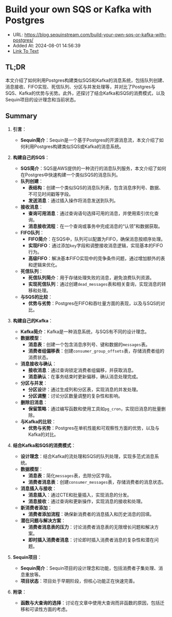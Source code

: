 # Build your own SQS or Kafka with Postgres
- URL: https://blog.sequinstream.com/build-your-own-sqs-or-kafka-with-postgres/
- Added At: 2024-08-01 14:56:39
- [Link To Text](2024-08-01-build-your-own-sqs-or-kafka-with-postgres_raw.md)

## TL;DR
本文介绍了如何利用Postgres构建类似SQS和Kafka的消息系统，包括队列创建、消息接收、FIFO实现、死信队列、分区与并发处理等，并对比了Postgres与SQS、Kafka的优势与劣势。此外，还探讨了结合Kafka和SQS的消费模式，以及Sequin项目的设计理念和当前状态。

## Summary
1. **引言**：
   - **Sequin简介**：Sequin是一个基于Postgres的开源消息流，本文介绍了如何利用Postgres构建类似SQS或Kafka的消息系统。

2. **构建自己的SQS**：
   - **SQS简介**：SQS是AWS提供的一种流行的消息队列服务，本文介绍了如何在Postgres中快速构建一个类似SQS的消息队列。
   - **队列创建**：
     - **表结构**：创建一个类似SQS的消息队列表，包含消息序列号、数据、不可见时间戳等字段。
     - **发送消息**：通过插入操作将消息发送到队列。
   - **接收消息**：
     - **查询可用消息**：通过查询语句选择可用的消息，并使用索引优化查询。
     - **消息接收流程**：在一个查询或事务中完成消息的“认领”和数据获取。
   - **FIFO队列**：
     - **FIFO简介**：在SQS中，队列可以配置为FIFO，确保消息按顺序处理。
     - **实现FIFO**：通过添加`key`字段和调整接收消息逻辑，实现基本的FIFO行为。
     - **高级FIFO**：解决基本FIFO实现中的竞争条件问题，通过增加额外的表和逻辑来优化。
   - **死信队列**：
     - **死信队列简介**：用于存储处理失败的消息，避免浪费队列资源。
     - **实现死信队列**：通过创建`dead_messages`表和相关查询，实现消息的转移和处理。
   - **与SQS的比较**：
     - **优势与劣势**：Postgres在FIFO和吞吐量方面的表现，以及与SQS的对比。

3. **构建自己的Kafka**：
   - **Kafka简介**：Kafka是一种消息系统，与SQS有不同的设计理念。
   - **数据模型**：
     - **消息表**：创建一个包含消息序列号、键和数据的`messages`表。
     - **消费者组偏移表**：创建`consumer_group_offsets`表，存储消费者组的消费状态。
   - **消息接收与确认**：
     - **接收消息**：通过查询锁定消费者组偏移，并获取消息。
     - **消息确认**：在事务结束时更新偏移，确认消息处理完成。
   - **分区与并发**：
     - **分区设计**：通过生成列和分区表，实现消息的并发处理。
     - **分区调整**：讨论分区数量调整的复杂性和影响。
   - **删除旧消息**：
     - **保留策略**：通过编写函数和使用工具如`pg_cron`，实现旧消息的批量删除。
   - **与Kafka的比较**：
     - **优势与劣势**：Postgres在单机性能和可观察性方面的优势，以及与Kafka的对比。

4. **结合Kafka和SQS的消费模式**：
   - **设计理念**：结合Kafka的流处理和SQS的队列处理，实现多范式消息系统。
   - **数据模型**：
     - **消息表**：简化`messages`表，去除分区字段。
     - **消费者消息表**：创建`consumer_messages`表，存储消费者的消息状态。
   - **消息插入与接收**：
     - **消息插入**：通过CTE和批量插入，实现消息的分发。
     - **消息接收**：通过查询和更新操作，实现消息的接收和处理。
   - **新消费者添加**：
     - **消费者添加流程**：确保新消费者的消息插入和历史消息的回填。
   - **潜在问题与解决方案**：
     - **消费者消息表的压力**：讨论消费者消息表的无限增长问题和解决方案。
     - **即时插入消费者消息**：讨论即时插入消费者消息的复杂性和潜在问题。

5. **Sequin项目**：
   - **Sequin简介**：Sequin项目的设计理念和功能，包括消费者子集处理、消息重放等。
   - **项目状态**：项目处于早期阶段，但核心功能正在快速完善。

6. **附录**：
   - **函数与大查询的选择**：讨论在文章中使用大查询而非函数的原因，包括迁移和可读性方面的考虑。
